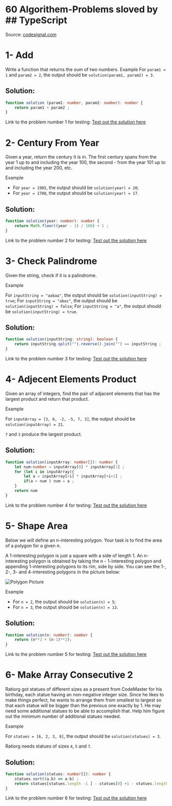 # 60 Algorithem-Problems sloved by ## TypeScript
Source: [codesignal.com](https://codesignal.com)

# 1- Add
Write a function that returns the sum of two numbers.
Example
For `param1 = 1` and `param2 = 2`, the output should be `solution(param1, param2) = 3`.

## Solution:
```typescript
function solution (param1: number, param2: number): number {
    return param1 + param2 ;
}
```
Link to the problem number 1 for testing: [Test out the solution here](https://app.codesignal.com/arcade/intro/level-1/jwr339Kq6e3LQTsfa)

# 2- Century From Year
Given a year, return the century it is in. The first century spans from the year 1 up to and including the year 100, the second - from the year 101 up to and including the year 200, etc.

Example

   * For `year = 1905`, the output should be
    `solution(year) = 20`;
   * For `year = 1700`, the output should be
    `solution(year) = 17`.


## Solution:
```typescript
function solution(year: number): number {
    return Math.floor((year - 1) / 100) + 1 ;
}
```
Link to the problem number 2 for testing: [Test out the solution here](https://app.codesignal.com/arcade/intro/level-1/egbueTZRRL5Mm4TXN)

# 3- Check Palindrome 
Given the string, check if it is a palindrome.

Example

   For `inputString = "aabaa"`, the output should be
   `solution(inputString) = true`;
   For `inputString = "abac"`, the output should be
   `solution(inputString) = false`;
   For `inputString = "a"`, the output should be
   `solution(inputString) = true`.


## Solution:
```typescript
function solution(inputString: string): boolean {
    return inputString.split("").reverse().join("") == inputString ;
}
```
Link to the problem number 3 for testing: [Test out the solution here](https://app.codesignal.com/arcade/intro/level-1/s5PbmwxfECC52PWyQ)

# 4- Adjecent Elements Product
Given an array of integers, find the pair of adjacent elements that has the largest product and return that product.

Example

For `inputArray = [3, 6, -2, -5, 7, 3]`, the output should be
`solution(inputArray) = 21`.

`7` and `3` produce the largest product.


## Solution:
```typescript
function solution(inputArray: number[]): number {
    let num:number = inputArray[0] * inputArray[1] ;
    for (let i in inputArray){
        let a = inputArray[+i] * inputArray[+i+1] ;
        if(a > num ) num = a ;
    }
    return num
}
```
Link to the problem number 4 for testing: [Test out the solution here](https://app.codesignal.com/arcade/intro/level-2/xzKiBHjhoinnpdh6m)

# 5- Shape Area
Below we will define an n-interesting polygon. Your task is to find the area of a polygon for a given n.

A 1-interesting polygon is just a square with a side of length 1. An n-interesting polygon is obtained by taking the n - 1-interesting polygon and appending 1-interesting polygons to its rim, side by side. You can see the 1-, 2-, 3- and 4-interesting polygons in the picture below:

![ Polygon Picture](https://codesignal.s3.amazonaws.com/uploads/1664318501/area.png "Polygon Picture from Codesignal website")

Example

   * For `n = 2`, the output should be
    `solution(n) = 5`;
   * For `n = 3`, the output should be
    `solution(n) = 13`.

## Solution:
```typescript
function solution(n: number): number {
    return (n**2 + (n-1)**2);
}
```
Link to the problem number 5 for testing: [Test out the solution here](https://app.codesignal.com/arcade/intro/level-2/yuGuHvcCaFCKk56rJ)

# 6- Make Array Consecutive 2
Ratiorg got statues of different sizes as a present from CodeMaster for his birthday, each statue having an non-negative integer size. Since he likes to make things perfect, he wants to arrange them from smallest to largest so that each statue will be bigger than the previous one exactly by 1. He may need some additional statues to be able to accomplish that. Help him figure out the minimum number of additional statues needed.

Example

For `statues = [6, 2, 3, 8]`, the output should be
`solution(statues) = 3`.

Ratiorg needs statues of sizes `4`, `5` and `7`.
## Solution:
```typescript
function solution(statues: number[]): number {
    statues.sort((a,b) => a-b) ;
    return statues[statues.length -1 ] - statues[0] +1 - statues.length ;
}

```
Link to the problem number 6 for testing: [Test out the solution here](https://app.codesignal.com/arcade/intro/level-2/bq2XnSr5kbHqpHGJC)

